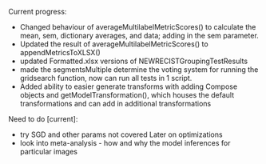 Current progress:
* Changed behaviour of averageMultilabelMetricScores() to calculate the mean, sem, dictionary averages, and data; adding in the sem parameter.
* Updated the result of averageMultilabelMetricScores() to appendMetricsToXLSX() 
* updated Formatted.xlsx versions of NEWRECISTGroupingTestResults
* made the segmentsMultiple determine the voting system for running the gridsearch function, now can run all tests in 1 script.
* Added ability to easier generate transforms with adding Compose objects and getModelTransformation(), which houses the default transformations and can add in additional transformations

Need to do [current]:
* try SGD and other params not covered
Later on optimizations
* look into meta-analysis - how and why the model inferences for particular images